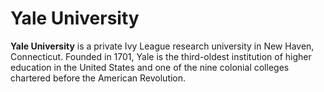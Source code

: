 # Yale University

**Yale University** is a private Ivy League research university in New Haven, Connecticut. Founded in 1701, Yale is the third-oldest institution of higher education in the United States and one of the nine colonial colleges chartered before the American Revolution.